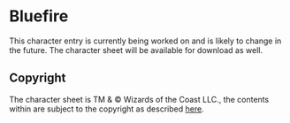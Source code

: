 # Bluefire
This character entry is currently being worked on and is likely to change in the future. The character sheet will be available for download as well.

## Copyright
The character sheet is TM & © Wizards of the Coast LLC., the contents within are subject to the copyright as described [here](/characters/#copyright).
